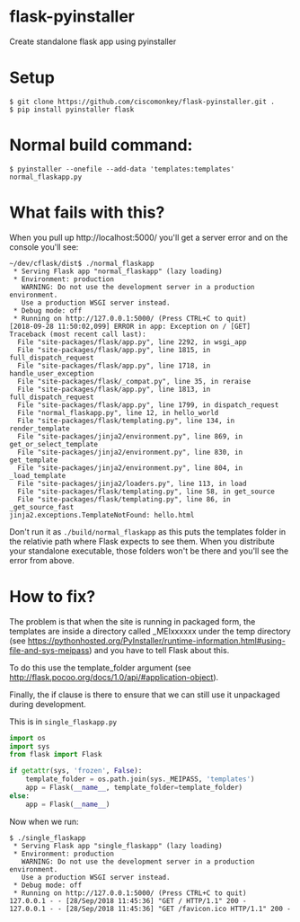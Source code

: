 # flask-pyinstaller
Create standalone flask app using pyinstaller

# Setup

```shell
$ git clone https://github.com/ciscomonkey/flask-pyinstaller.git .
$ pip install pyinstaller flask
```

# Normal build command:

```shell
$ pyinstaller --onefile --add-data 'templates:templates' normal_flaskapp.py
```

# What fails with this?

When you pull up http://localhost:5000/ you'll get a server error and on the console you'll see:

```shell
~/dev/cflask/dist$ ./normal_flaskapp
 * Serving Flask app "normal_flaskapp" (lazy loading)
 * Environment: production
   WARNING: Do not use the development server in a production environment.
   Use a production WSGI server instead.
 * Debug mode: off
 * Running on http://127.0.0.1:5000/ (Press CTRL+C to quit)
[2018-09-28 11:50:02,099] ERROR in app: Exception on / [GET]
Traceback (most recent call last):
  File "site-packages/flask/app.py", line 2292, in wsgi_app
  File "site-packages/flask/app.py", line 1815, in full_dispatch_request
  File "site-packages/flask/app.py", line 1718, in handle_user_exception
  File "site-packages/flask/_compat.py", line 35, in reraise
  File "site-packages/flask/app.py", line 1813, in full_dispatch_request
  File "site-packages/flask/app.py", line 1799, in dispatch_request
  File "normal_flaskapp.py", line 12, in hello_world
  File "site-packages/flask/templating.py", line 134, in render_template
  File "site-packages/jinja2/environment.py", line 869, in get_or_select_template
  File "site-packages/jinja2/environment.py", line 830, in get_template
  File "site-packages/jinja2/environment.py", line 804, in _load_template
  File "site-packages/jinja2/loaders.py", line 113, in load
  File "site-packages/flask/templating.py", line 58, in get_source
  File "site-packages/flask/templating.py", line 86, in _get_source_fast
jinja2.exceptions.TemplateNotFound: hello.html
```
Don't run it as ```./build/normal_flaskapp``` as this puts the templates folder in the relativie path where Flask expects to see them. When you distribute your standalone executable, those folders won't be there and you'll see the error from above.

# How to fix?

The problem is that when the site is running in packaged form, the templates are inside
a directory called _MEIxxxxxx under the temp directory (see https://pythonhosted.org/PyInstaller/runtime-information.html#using-file-and-sys-meipass) and you have to tell Flask about this.

To do this use the template_folder argument (see http://flask.pocoo.org/docs/1.0/api/#application-object).

Finally, the if clause is there to ensure that we can still use it unpackaged during development.

This is in ```single_flaskapp.py```

```python
import os
import sys
from flask import Flask

if getattr(sys, 'frozen', False):
    template_folder = os.path.join(sys._MEIPASS, 'templates')
    app = Flask(__name__, template_folder=template_folder)
else:
    app = Flask(__name__)
```

Now when we run:

```shell
$ ./single_flaskapp
 * Serving Flask app "single_flaskapp" (lazy loading)
 * Environment: production
   WARNING: Do not use the development server in a production environment.
   Use a production WSGI server instead.
 * Debug mode: off
 * Running on http://127.0.0.1:5000/ (Press CTRL+C to quit)
127.0.0.1 - - [28/Sep/2018 11:45:36] "GET / HTTP/1.1" 200 -
127.0.0.1 - - [28/Sep/2018 11:45:36] "GET /favicon.ico HTTP/1.1" 200 -
```
